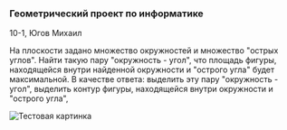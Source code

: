 ### Геометрический проект по информатике 
10-1, Югов Михаил

На плоскости задано множество окружностей и множество "острых углов". Найти такую пару "окружность - угол", что площадь фигуры, находящейся внутри найденной окружности и "острого угла" будет максимальной. В качестве ответа: выделить эту пару "окружность - угол", выделить контур фигуры, находящейся внутри окружности и "острого угла",

![Тестовая картинка](/pics/geom_pic.jpeg)

